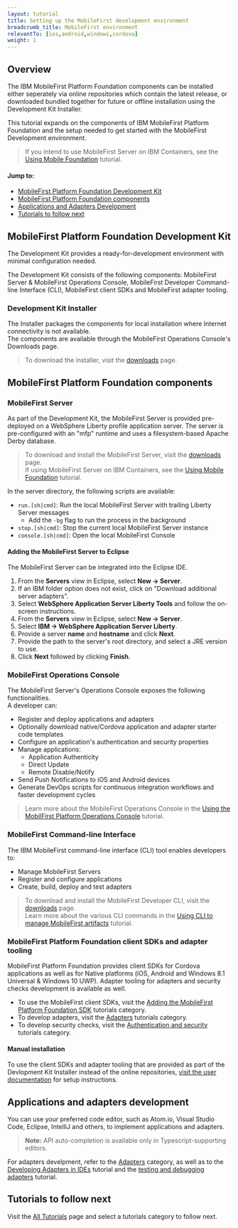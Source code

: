 ```yaml
---
layout: tutorial
title: Setting up the MobileFirst development environment
breadcrumb_title: MobileFirst environment
relevantTo: [ios,android,windows,cordova]
weight: 1
---
```

## Overview
The IBM MobileFirst Platform Foundation components can be installed either seperately via online repositories which contain the latest release, or downloaded bundled together for future or offline installation using the Development Kit Installer.
 
This tutorial expands on the components of IBM MobileFirst Platform Foundation and the setup needed to get started with the MobileFirst Development environment.

> If you intend to use MobileFirst Server on IBM Containers, see the [Using Mobile Foundation](../../ibm-containers/) tutorial.  

#### Jump to:

* [MobileFirst Platform Foundation Development Kit](#mobilefirst-platform-foundation-development-kit)
* [MobileFirst Platform Foundation components](#mobilefirst-platform-foundation-components)
* [Applications and Adapters Development](#applications-and-adapters-development)
* [Tutorials to follow next](#tutorials-to-follow-next)

## MobileFirst Platform Foundation Development Kit
The Development Kit provides a ready-for-development environment with minimal configuration needed.

The Development Kit consists of the following components: MobileFirst Server &amp; MobileFirst Operations Console, MobileFirst Developer Command-line Interface (CLI), MobileFirst client SDKs and MobileFirst adapter tooling.

### Development Kit Installer
The Installer packages the components for local installation where Internet connectivity is not available.  
The components are available through the MobileFirst Operations Console's Downloads page.

> To download the installer, visit the [downloads]({{site.baseurl}}/downloads/) page.

## MobileFirst Platform Foundation components

### MobileFirst Server
As part of the Development Kit, the MobileFirst Server is provided pre-deployed on a WebSphere Liberty profile application server. The server is pre-configured with an "mfp" runtime and uses a filesystem-based Apache Derby database.

> To download and install the MobileFirst Server, visit the [downloads]({{site.baseurl}}/downloads/) page.  
> If using MobileFirst Server on IBM Containers, see the [Using Mobile Foundation](../../ibm-containers/) tutorial.  

In the server directory, the following scripts are available:

* `run.[sh|cmd]`: Run the local MobileFirst Server with trailing Liberty Server messages
    * Add the `-bg` flag to run the process in the background
* `stop.[sh|cmd]`: Stop the current local MobileFirst Server instance
* `console.[sh|cmd]`: Open the local MobileFirst Console

#### Adding the MobileFirst Server to Eclipse
The MobileFirst Server can be integrated into the Eclipse IDE.

1. From the **Servers** view in Eclipse, select **New → Server**.
2. If an IBM folder option does not exist, click on "Download additional server adapters".
3. Select **WebSphere Application Server Liberty Tools** and follow the on-screen instructions.
4. From the **Servers** view in Eclipse, select **New → Server**.
5. Select **IBM → WebSphere Application Server Liberty**.
6. Provide a server **name** and **hostname** and click **Next**.
7. Provide  the path to the server's root directory, and select a JRE version to use.
8. Click **Next** followed by clicking **Finish**.

### MobileFirst Operations Console
The MobileFirst Server's Operations Console exposes the following functionalities.  
A developer can:

- Register and deploy applications and adapters
- Optionally download native/Cordova application and adapter starter code templates 
- Configure an application's authentication and security properties
- Manage applications:
    - Application Authenticity
    - Direct Update
    - Remote Disable/Notify
- Send Push Notifications to iOS and Android devices
- Generate DevOps scripts for continuous integration workflows and faster development cycles

> Learn more about the MobileFirst Operations Console in the [Using the MobilFirst Platform Operations Console](../../setting-up-your-development-environment/console/) tutorial.

### MobileFirst Command-line Interface
The IBM MobileFirst command-line interface (CLI) tool enables developers to:

- Manage MobileFirst Servers
- Register and configure applications
- Create, build, deploy and test adapters

> To download and install the MobileFirst Developer CLI, visit the [downloads]({{site.baseurl}}/downloads/) page.  
> Learn more about the various CLI commands in the [Using CLI to manage MobileFirst artifacts](../../using-the-mfpf-sdk/using-mobilefirst-developer-cli-to-manage-mobilefirst-artifacts/) tutorial.

<!-- ## MobileFirst Studio
IBM MobileFirst Studio is an Eclipse plug-in that interfaces with the MobileFirst Developer CLI and provides a User Interface for commands such as:

- Application &amp; adapter creation and registration
- Updating of applications and adapters to or from the server
- Opening the MobileFirst Operations Console
- Use of Direct Update

To download and install MobileFirst Studio, visit the [downloads]({{site.base}}/downloads/) page.

#### Requirements
To use MobileFirst Studio for Cordova application development, it is also required to download and install the [THyM Eclipse plug-in](https://www.eclipse.org/community/eclipse_newsletter/2014/november/article3.php). -->

### MobileFirst Platform Foundation client SDKs and adapter tooling
MobileFirst Platform Foundation provides client SDKs for Cordova applications as well as for Native platforms (iOS, Android and Windows 8.1 Universal &amp; Windows 10 UWP). Adapter tooling for adapters and security checks development is available as well.

* To use the MobileFirst client SDKs, visit the [Adding the MobileFirst Platform Foundation SDK](../../adding-the-mfpf-sdk/) tutorials category.  
* To develop adapters, visit the [Adapters](../../adapters/) tutorials category.  
* To develop security checks, visit the [Authentication and security](../../authentication-and-security/) tutorials category.  

#### Manual installation
To use the client SDKs and adapter tooling that are provided as part of the Devlopment Kit Installer instead of the online repositories, [visit the user  documentation](http://www-01.ibm.com/support/knowledgecenter/SSHS8R_8.0.0/wl_welcome.html) for setup instructions.

## Applications and adapters development
You can use your preferred code editor, such as Atom.io, Visual Studio Code, Eclipse, IntelliJ and others, to implement applications and adapters.  

> **Note:** API auto-completion is available only in Typescript-supporting editors.

For adapters develpment, refer to the [Adapters](../../adapters/) category, as well as to the [Developing Adapters in IDEs](../../adapters/developing-adapters) tutorial and the [testing and debugging adapters](../../adapters/testing-and-debugging-adapters) tutorial.

## Tutorials to follow next
Visit the [All Tutorials](../../all-tutorials/) page and select a tutorials category to follow next.

